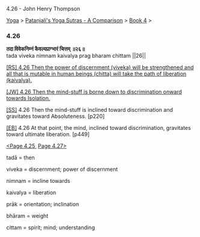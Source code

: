 4.26 - John Henry Thompson 

[Yoga](../../../yoga.md)‎ > ‎[Patanjali's Yoga Sutras - A Comparison](../../patanjani.md)‎ > ‎[Book 4](../book-4.md)‎ > ‎

### 4.26

**तदा विवेकनिम्नं कैवल्यप्राग्भारं चित्तम् ॥२६॥**  
tada viveka nimnam kaivalya prag bharam chittam ||26||  
  
  
[\[RS\] 4.26 Then the power of discernment (viveka) will be strengthened and all that is mutable in human beings (chitta) will take the path of liberation (kaivalya).](http://www.ashtangayoga.info/source-texts/yoga-sutra-patanjali/chapter-4/item/tada-viveka-nimnam-kaivalya-prag-bharam-chittam/)  
  
[\[JW\] 4.26 Then the mind-stuff is borne down to discrimination onward towards Isolation.](http://books.google.com/books?id=YzFImjtOxUwC&pg=PA339&ci=50%2C409%2C812%2C51&source=bookclip)  
  
[\[SS\]](http://www.amazon.com/Yoga-Sutras-Patanjali-Commentary-Satchidananda/dp/0932040381) 4.26 Then the mind-stuff is inclined toward discrimination and gravitates toward Absoluteness. \[p220\]  
  
[\[EB\]](http://www.amazon.com/Yoga-Sutras-Patanjali-Translation-Commentary/dp/0865477361/ref=sr_1_1?ie=UTF8&s=books&qid=1250508322&sr=1-1) 4.26 At that point, the mind, inclined toward discrimination, gravitates toward ultimate liberation. \[p449\]  
  
[<Page 4.25](425.md)[ ](422.md) [Page 4.27>](427.md)  
  

tadā = then  
  
viveka = discernment; power of discernment  
  
nimnam = incline towards  
  
kaivalya = liberation  
  
prāk = orientation; inclination  
  
bhāram = weight  
  
cittam = spirit; mind; understanding

